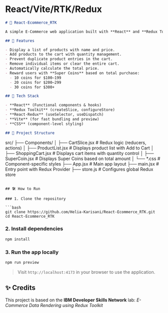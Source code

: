 # React/Vite/RTK/Redux

```markdown
# 🛒 React-Ecommerce_RTK

A simple E-Commerce web application built with **React** and **Redux Toolkit**, demonstrating global state management for shopping cart functionality, reward points (Super Coins), and product interaction.

## 🚀 Features

- Display a list of products with name and price.
- Add products to the cart with quantity management.
- Prevent duplicate product entries in the cart.
- Remove individual items or clear the entire cart.
- Automatically calculate the total price.
- Reward users with **Super Coins** based on total purchase:
  - 10 coins for $100–199
  - 20 coins for $200–299
  - 30 coins for $300+

## 🧠 Tech Stack

- **React** (Functional components & hooks)
- **Redux Toolkit** (createSlice, configureStore)
- **React-Redux** (useSelector, useDispatch)
- **Vite** (for fast bundling and preview)
- **CSS** (component-level styling)

## 📁 Project Structure

```

src/
├── Components/
│   ├── CartSlice.jsx         # Redux logic (reducers, actions)
│   ├── ProductList.jsx       # Displays product list with Add to Cart
│   ├── ShoppingCart.jsx      # Displays cart items with quantity control
│   ├── SuperCoin.jsx         # Displays Super Coins based on total amount
│   └── \*.css                 # Component-specific styles
├── App.jsx                   # Main app layout
├── main.jsx                  # Entry point with Redux Provider
├── store.js                  # Configures global Redux store

````

## 🛠️ How to Run

### 1. Clone the repository

```bash
git clone https://github.com/Helia-Karisani/React-Ecommerce_RTK.git
cd React-Ecommerce_RTK
````

### 2. Install dependencies

```bash
npm install
```

### 3. Run the app locally

```bash
npm run preview
```

> Visit `http://localhost:4173` in your browser to use the application.

## ✨ Credits

This project is based on the **IBM Developer Skills Network** lab:
*E-Commerce Data Rendering using Redux Toolkit*





